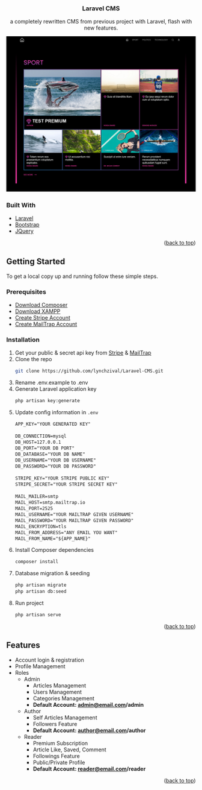 <div id="top"></div>

<h3 align="center">Laravel CMS</h3>

  <p align="center">
    a completely rewritten CMS from previous project with Laravel, flash with new features.
  </p>
  
  ![homepage_screenshot](https://raw.githubusercontent.com/lynchzival/Laravel-CMS/main/screenshot/Screenshot%202022-04-11%20at%2010-31-38%20Home.png)
</div>

### Built With

* [Laravel](https://laravel.com)
* [Bootstrap](https://getbootstrap.com)
* [JQuery](https://jquery.com)

<p align="right">(<a href="#top">back to top</a>)</p>



<!-- GETTING STARTED -->
## Getting Started

To get a local copy up and running follow these simple steps.

### Prerequisites

* [Download Composer](https://getcomposer.org/download/)
* [Download XAMPP](https://www.apachefriends.org/index.html)
* [Create Stripe Account](https://stripe.com/)
* [Create MailTrap Account](https://mailtrap.io/)

### Installation

1. Get your public & secret api key from [Stripe](https://stripe.com) & [MailTrap](https://mailtrap.io)
2. Clone the repo
   ```sh
   git clone https://github.com/lynchzival/Laravel-CMS.git
   ```
3. Rename .env.example to .env
4. Generate Laravel application key
   ```sh
   php artisan key:generate
   ```
5. Update config information in `.env`
   ```env
   APP_KEY="YOUR GENERATED KEY"
   
   DB_CONNECTION=mysql
   DB_HOST=127.0.0.1
   DB_PORT="YOUR DB PORT"
   DB_DATABASE="YOUR DB NAME"
   DB_USERNAME="YOUR DB USERNAME"
   DB_PASSWORD="YOUR DB PASSWORD"
   
   STRIPE_KEY="YOUR STRIPE PUBLIC KEY"
   STRIPE_SECRET="YOUR STRIPE SECRET KEY"
   
   MAIL_MAILER=smtp
   MAIL_HOST=smtp.mailtrap.io
   MAIL_PORT=2525
   MAIL_USERNAME="YOUR MAILTRAP GIVEN USERNAME"
   MAIL_PASSWORD="YOUR MAILTRAP GIVEN PASSWORD"
   MAIL_ENCRYPTION=tls
   MAIL_FROM_ADDRESS="ANY EMAIL YOU WANT"
   MAIL_FROM_NAME="${APP_NAME}"
   ```
6. Install Composer dependencies
   ```sh
   composer install
   ```
7. Database migration & seeding
   ```sh
   php artisan migrate
   php artisan db:seed
   ```
8. Run project
   ```sh
   php artisan serve
   ```

<p align="right">(<a href="#top">back to top</a>)</p>

<!-- FEATURES -->
## Features

- Account login & registration
- Profile Management
- Roles
  - Admin
    - Articles Management
    - Users Management
    - Categories Management
    - **Default Account: admin@email.com/admin**
  - Author
    - Self Articles Management
    - Followers Feature
    - **Default Account: author@email.com/author**
  - Reader
    - Premium Subscription
    - Article Like, Saved, Comment
    - Followings Feature
    - Public/Private Profile
    - **Default Account: reader@email.com/reader**

<p align="right">(<a href="#top">back to top</a>)</p>
